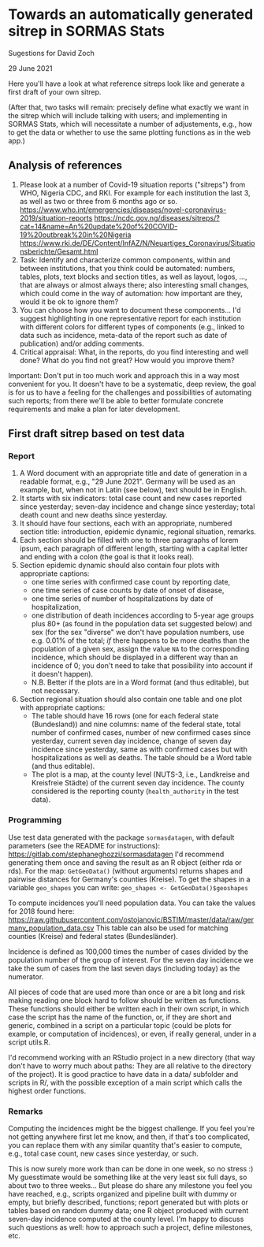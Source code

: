 # Towards an automatically generated sitrep in SORMAS Stats 
Sugestions for David Zoch

29 June 2021

Here you'll have a look at what reference sitreps look like and generate a first draft of your own sitrep.

(After that, two tasks will remain: precisely define what exactly we want in the sitrep which will include talking with users; and implementing in SORMAS Stats, which will necessitate a number of adjustements, e.g., how to get the data or whether to use the same plotting functions as in the web app.)

## Analysis of references

1. Please look at a number of Covid-19 situation reports ("sitreps") from WHO, Nigeria CDC, and RKI. For example for each institution the last 3, as well as two or three from 6 months ago or so.
https://www.who.int/emergencies/diseases/novel-coronavirus-2019/situation-reports
https://ncdc.gov.ng/diseases/sitreps/?cat=14&name=An%20update%20of%20COVID-19%20outbreak%20in%20Nigeria
https://www.rki.de/DE/Content/InfAZ/N/Neuartiges_Coronavirus/Situationsberichte/Gesamt.html
2. Task: Identify and characterize common components, within and between institutions, that you think could be automated: numbers, tables, plots, text blocks and section titles, as well as layout, logos, ..., that are always or almost always there; also interesting small changes, which could come in the way of automation: how important are they, would it be ok to ignore them?
3. You can choose how you want to document these components... I'd suggest highlighting in one representative report for each institution with different colors for different types of components (e.g., linked to data such as incidence, meta-data of the report such as date of publication) and/or adding comments.
4. Critical appraisal: What, in the reports, do you find interesting and well done? What do you find not great? How would you improve them?

Important: Don't put in too much work and approach this in a way most convenient for you. It doesn't have to be a systematic, deep review, the goal is for us to have a feeling for the challenges and possibilities of automating such reports; from there we'll be able to better formulate concrete requirements and make a plan for later development.

## First draft sitrep based on test data

### Report

1. A Word document with an appropriate title and date of generation in a readable format, e.g., "29 June 2021". Germany will be used as an example, but, when not in Latin (see below), text should be in English.
2. It starts with six indicators: total case count and new cases reported since yesterday; seven-day incidence and change since yesterday; total death count and new deaths since yesterday.
3. It should have four sections, each with an appropriate, numbered section title: introduction, epidemic dynamic, regional situation, remarks.
4. Each section should be filled with one to three paragraphs of lorem ipsum, each paragraph of different length, starting with a capital letter and ending with a colon (the goal is that it looks real).
5. Section epidemic dynamic should also contain four plots with appropriate captions: 
   - one time series with confirmed case count by reporting date, 
   - one time series of case counts by date of onset of disease, 
   - one time series of number of hospitalizations by date of hospitalization, 
   - one distribution of death incidences according to 5-year age groups plus 80+ (as found in the population data set suggested below) and sex (for the sex "diverse" we don't have population numbers, use e.g. 0.01% of the total; *if* there happens to be more deaths than the population of a given sex, assign the value `NA` to the corresponding incidence, which should be displayed in a different way than an incidence of 0; you don't need to take that possibility into account if it doesn't happen). 
   - N.B. Better if the plots are in a Word format (and thus editable), but not necessary.
6. Section regional situation should also contain one table and one plot with appropriate captions: 
    - The table should have 16 rows (one for each federal state (Bundesland)) and nine columns: name of the federal state, total number of confirmed cases, number of new confirmed cases since yesterday, current seven day incidence, change of seven day incidence since yesterday, same as with confirmed cases but with hospitalizations as well as deaths. The table should be a Word table (and thus editable).
    - The plot is a map, at the county level (NUTS-3, i.e., Landkreise and Kreisfreie Städte) of the current seven day incidence. The county considered is the reporting county (`health_authority` in the test data).

### Programming

Use test data generated with the package `sormasdatagen`, with default parameters (see the README for instructions): https://gitlab.com/stephaneghozzi/sormasdatagen
I'd recommend generating them once and saving the result as an R object (either rda or rds).
For the map: `GetGeoData()` (without arguments) returns shapes and pairwise distances for Germany's counties (Kreise). To get the shapes in a variable `geo_shapes` you can write: `geo_shapes <- GetGeoData()$geoshapes`

To compute incidences you'll need population data. You can take the values for 2018 found here: https://raw.githubusercontent.com/ostojanovic/BSTIM/master/data/raw/germany_population_data.csv
This table can also be used for matching counties (Kreise) and federal states (Bundesländer).

Incidence is defined as 100,000 times the number of cases divided by the population number of the group of interest. For the seven day incidence we take the sum of cases from the last seven days (including today) as the numerator.

All pieces of code that are used more than once or are a bit long and risk making reading one block hard to follow should be written as functions. These functions should either be written each in their own script, in which case the script has the name of the function, or, if they are short and generic, combined in a script on a particular topic (could be plots for example, or computation of incidences), or even, if really general, under in a script utils.R.

I'd recommend working with an RStudio project in a new directory (that way don't have to worry much about paths: They are all relative to the directory of the project). It is good practice to have data in a data/ subfolder and scripts in R/, with the possible exception of a main script which calls the highest order functions.

### Remarks

Computing the incidences might be the biggest challenge. If you feel you're not getting anywhere first let me know, and then, if that's too complicated, you can replace them with any similar quantity that's easier to compute, e.g., total case count, new cases since yesterday, or such.

This is now surely more work than can be done in one week, so no stress :) My guesstimate would be something like at the very least six full days, so about two to three weeks... But please do share any milestone you feel you have reached, e.g., scripts organized and pipeline built with dummy or empty, but briefly described, functions; report generated but with plots or tables based on random dummy data; one R object produced with current seven-day incidence computed at the county level. I'm happy to discuss such questions as well: how to approach such a project, define milestones, etc.

